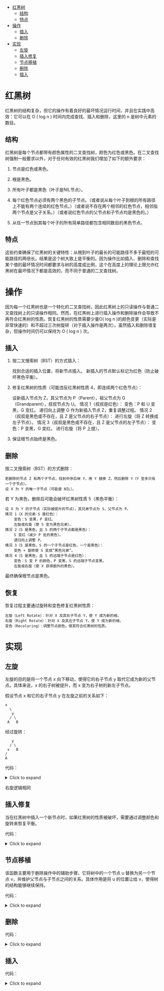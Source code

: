 <!--toc:start-->
- [红黑树](#红黑树)
  - [结构](#结构)
  - [特点](#特点)
- [操作](#操作)
  - [插入](#插入)
  - [删除](#删除)
- [实现](#实现)
  - [左旋](#左旋)
  - [插入修复](#插入修复)
  - [节点移植](#节点移植)
  - [删除](#删除)
  - [插入](#插入)
<!--toc:end-->

# 红黑树

红黑树的结构复杂，但它的操作有着良好的最坏情况运行时间，并且在实践中高效：它可以在
O ( log n ) 时间内完成查找、插入和删除，这里的 n 是树中元素的数目。

## 结构

红黑树是每个节点都带有颜色属性的二叉查找树，颜色为红色或黑色。在二叉查找树强制一般要求以外，对于任何有效的红黑树我们增加了如下的额外要求：

1.  节点是红色或黑色。

2.  根是黑色。

3.  所有叶子都是黑色（叶子是NIL节点）。

4.  每个红色节点必须有两个黑色的子节点。（或者说从每个叶子到根的所有路径上不能有两个连续的红色节点。）（或者说不存在两个相邻的红色节点，相邻指两个节点是父子关系。）（或者说红色节点的父节点和子节点均是黑色的。）

5.  从任一节点到其每个叶子的所有简单路径都包含相同数目的黑色节点。

## 特点

这些约束确保了红黑树的关键特性：从根到叶子的最长的可能路径不多于最短的可能路径的两倍长。结果是这个树大致上是平衡的。因为操作比如插入、删除和查找某个值的最坏情况时间都要求与树的高度成比例，这个在高度上的理论上限允许红黑树在最坏情况下都是高效的，而不同于普通的二叉查找树。

# 操作

因为每一个红黑树也是一个特化的二叉查找树，因此红黑树上的只读操作与普通二叉查找树上的只读操作相同。然而，在红黑树上进行插入操作和删除操作会导致不再符合红黑树的性质。恢复红黑树的性质需要少量O( log n )的颜色变更（实际是非常快速的）和不超过三次树旋转（对于插入操作是两次）。虽然插入和删除很复杂，但操作时间仍可以保持为
O ( log n ) 次。

## 插入

1. 按二叉搜索树（BST）的方式插入：

    找到合适的插入位置，将新节点插入。
    新插入的节点默认标记为红色（防止破坏黑色平衡）。

2. 修复红黑树的性质（可能违反红黑树性质 4，即连续两个红色节点）：

    设新插入节点为 Z，其父节点为 P（Parent），祖父节点为 G（Grandparent），叔叔节点为 U。
    情况 1（叔叔是红色）：
        变色：P 和 U 变黑，G 变红。
        递归向上调整 G 作为新插入节点 Z，重复调整过程。
    情况 2（叔叔是黑色或不存在，且 Z 是父节点的右子节点）：
        进行左旋（将 Z 转换成左子节点）。
    情况 3（叔叔是黑色或不存在，且 Z 是父节点的左子节点）：
        变色：P 变黑，G 变红。
        进行右旋（将 P 上提）。

3. 保证根节点始终是黑色。

## 删除

按二叉搜索树（BST）的方式删除：

    若删除的节点 Z 有两个子节点，找到中序后继 Y，用 Y 替换 Z，然后删除 Y（Y 至多只有一个子节点）。
    设 X 为 Y 的唯一子节点（可能是 NIL）。

若 Y 为黑色，删除后可能会破坏红黑树性质 5（黑色平衡）：

    设 X 为 Y 的子节点（实际被提升的节点），其兄弟节点为 S，父节点为 P。
    情况 1（X 的兄弟 S 是红色）：
        变色：S 变黑，P 变红。
        左旋或右旋（使 S 变为黑色兄弟）。
    情况 2（S 是黑色，且 S 的两个子节点都是黑色）：
        S 变红（减少 P 处的黑色）。
        递归向上调整 P。
    情况 3（S 是黑色，S 的一个子节点是红色，一个是黑色）：
        变色 + 旋转使 S 变成“黑色兄弟”。
    情况 4（S 是黑色，且 S 的远端子节点是红色）：
        变色：S 变 P 的颜色，P 变黑，S 的远端子节点变黑。
        左旋或右旋（使 X 获得额外的黑色）。

最终确保根节点是黑色。

## 恢复

恢复过程主要通过旋转和变色修复红黑树性质：

    左旋（Left Rotate）：针对 X 及其右子节点 Y，使 Y 成为新的根。
    右旋（Right Rotate）：针对 X 及其左子节点 Y，使 Y 成为新的根。
    变色（Recoloring）：调整节点颜色，使其符合红黑树的性质。

# 实现

## 左旋

左旋的目的是将一个节点 x 向下移动，使得它的右子节点 y
取代它成为新的父节点。具体来说，x 的右子树被提升，而 x
变为右子树的新左子节点。

假设节点 x 和它的右子节点 y 在左旋之前的关系如下：

    x
      \
       y
      / \
     A   B

经过旋转：

       y
      / \
     x   B
    /
    A


代码：

<details><summary>Click to expand</summary>

``` c++
void RedBlackTree::leftRotate(Node *x) {
  if (x == nullptr || x->right == nullptr)
    return;

  Node *y = x->right;//获取右子节点
  x->right = y->left;//重新链接x的右子节点
  if (y->left != nullptr)//如果y的左子节点存在，就更新他的父节点
    y->left->parent = x;
  //更新y,x的父节点
  y->parent = x->parent;
  if (x->parent == nullptr)//如果x是根节点，就更新根节点为y
    root = y;
  else if (x == x->parent->left)
    x->parent->left = y;
  else
    x->parent->right = y;
  y->left = x;//将x设置为Y的左子节点
  x->parent = y;
}
```

</details>

右旋逻辑相同

## 插入修复

当在红黑树中插入一个新节点时，如果红黑树的性质被破坏，需要通过调整颜色和旋转来恢复平衡。

代码：

<details><summary>Click to expand</summary>

``` c++
void RedBlackTree::fixInsert(Node *z) {
  while (z != root && z->parent->color == RED) {//终止条件：z已经是根节点或者z的父节点是黑色
    if (z->parent == z->parent->parent->left) {//父节点是左子节点的情况
      Node *y = z->parent->parent->right;//如果x的叔叔节点存在且为红色，这时叔叔，父亲，祖父构成'red-red-red'的结构
      if (y != nullptr && y->color == RED) {//处理方法
        z->parent->color = BLACK;//父节点和叔叔节点改为黑色
        y->color = BLACK;
        z->parent->parent->color = RED;//祖父节点改为红色
        z = z->parent->parent;//将z上移到祖父节点继续检查
      } else {//叔叔节点不存在或者是黑色
        if (z == z->parent->right) {//如果z是父节点的右子节点
          z = z->parent;
          leftRotate(z);//左旋，使z转换为父节点的左子节点
        }
        z->parent->color = BLACK;//将z的父节点染为黑色
        z->parent->parent->color = RED;//将祖父节点染色为红色
        rightRotate(z->parent->parent);//对祖父节点右旋，调整平衡
      }
    } else {//父节点是右节点的情况
      Node *y = z->parent->parent->left;//对称处理
      if (y != nullptr && y->color == RED) {
        z->parent->color = BLACK;
        y->color = BLACK;
        z->parent->parent->color = RED;
        z = z->parent->parent;
      } else {
        if (z == z->parent->left) {
          z = z->parent;
          rightRotate(z);
        }
        z->parent->color = BLACK;
        z->parent->parent->color = RED;
        leftRotate(z->parent->parent);
      }
    }
  }
  root->color = BLACK;
}
```

</details>

## 节点移植

该函数主要用于删除操作中的辅助步骤，它将树中的一个节点 u
替换为另一个节点 v，并维护父节点与子节点之间的关系。具体作用是将 u
的位置让给 v，使得树的结构能够继续保持。

代码：

<details><summary>Click to expand</summary>

``` c++
void RedBlackTree::transplant(Node *u, Node *v) {
  if (u->parent == nullptr) {//u若为根节点，直接替换根节点为b
    root = v;
  } else if (u == u->parent->left) {//判断u是左子节点还是右子节点
    u->parent->left = v;//如果u是父节点的左子，设置v为该位置
  } else {
    u->parent->right = v;
  }
  if (v != nullptr)
    v->parent = u->parent;//如果 v 不为空（即 v 不是 nullptr），需要更新 v 的父节点指向 u 的父节点，确保 v 正确接替了 u 的位置。
}
```

</details>

## 删除

代码：

<details><summary>Click to expand</summary>

``` c++
void RedBlackTree::deleteNode(Node *z) {
  if (z == nullptr)
    return;

  Node *y = z;//记录要删除的节点
  Node *x = nullptr;
  Color y_original_color = y->color;
  if (z->left == nullptr) {//如果没有左子节点
    x = z->right;//用右节点替换他
    transplant(z, z->right);
  } else if (z->right == nullptr) {//对称
    x = z->left;
    transplant(z, z->left);
  } else {//有两个子节点的情况
    y = minimum(z->right);//找到z右子树最小节点作为替换节点
    y_original_color = y->color;
    x = y->right;//x是y的右字节点，用来替代y的位置
    if (y->parent == z) {//y是z的直接子节点，就直接设置x为y的子节点
      if (x != nullptr)
        x->parent = y; // Check if x is not nullptr before assigning parent
    } else {//y不是z的子节点
      if (x != nullptr)//先用y的右子节点替换y自己，在用y替换z
        x->parent = y->parent; // Check if x and y->parent are not nullptr
                               // before assigning parent
      transplant(y, y->right);
      if (y->right != nullptr)
        y->right->parent =
            y; // Check if y->right is not nullptr before assigning parent
      y->right = z->right;
      if (y->right != nullptr)
        y->right->parent =
            y; // Check if y->right is not nullptr before assigning parent
    }
    transplant(z, y);
    y->left = z->left;
    if (y->left != nullptr)
      y->left->parent =
          y; // Check if y->left is not nullptr before assigning parent
    y->color = z->color;
  }

  if (y_original_color == BLACK && x != nullptr) // Check if x is not nullptr
    fixDelete(x);//平衡修复

  delete z; // Free memory allocated for the deleted node
}
```

</details>

## 插入

代码：

<details><summary>Click to expand</summary>

``` cpp
void RedBlackTree::insert(int val) {
  Node *newNode = new Node(val);//创建一个新节点
  Node *y = nullptr;//记录父节点，寻找用来插入位置的父节点
  auto x = root;//遍历树
  while (x != nullptr) {
    y = x;
    if (newNode->data < x->data)
      x = x->left;
    else
      x = x->right;
  }
  newNode->parent = y;//插入新节点
  if (y == nullptr)//空的则为根节点
    root = newNode;
  else if (newNode->data < y->data)
    y->left = newNode;
  else
    y->right = newNode;
  fixInsert(newNode);//修复插入
}
```

</details>

